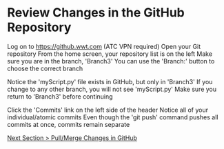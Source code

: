 # Review Changes in the GitHub Repository



Log on to https://github.wwt.com (ATC VPN required)
Open your Git repository
From the home screen, your repository list is on the left
Make sure you are in the branch, 'Branch3'
You can use the 'Branch:' button to choose the correct branch

Notice the 'myScript.py' file exists in GitHub, but only in 'Branch3'
If you change to any other branch, you will not see 'myScript.py'
Make sure you return to 'Branch3' before continuing

Click the 'Commits' link on the left side of the header
Notice all of your individual/atomic commits
Even though the 'git push' command pushes all commits at once, commits remain separate





[Next Section > Pull/Merge Changes in GitHub](section_11.md "Pull/Merge Changes in GitHub")


